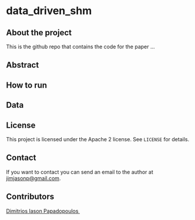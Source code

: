 # data_driven_shm

## About the project
This is the github repo that contains the code for the paper ...

## Abstract

## How to run 

## Data

## License

This project is licensed under the Apache 2 license. See `LICENSE` for details.



## Contact

If you want to contact you can send an email to the author at jimjasonp@gmail.com.


## Contributors

 <a href= "https://github.com/jimjasonp">Dimitrios Iason Papadopoulos </a> <br />

